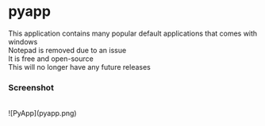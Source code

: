 # pyapp
This application contains many popular default applications that comes with windows
<br>
Notepad is removed due to an issue
<br>
It is free and open-source
<br>
This will no longer have any future releases
<br>
### Screenshot
<br>
![PyApp](pyapp.png)

